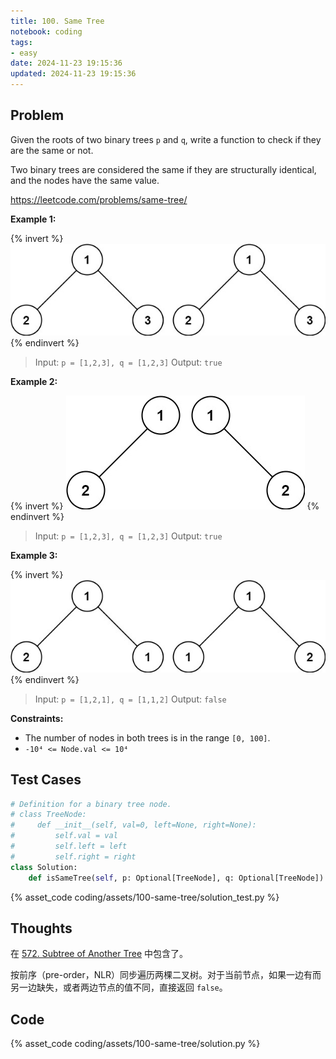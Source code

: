 ```yaml
---
title: 100. Same Tree
notebook: coding
tags:
- easy
date: 2024-11-23 19:15:36
updated: 2024-11-23 19:15:36
---
```

## Problem

Given the roots of two binary trees `p` and `q`, write a function to check if they are the same or not.

Two binary trees are considered the same if they are structurally identical, and the nodes have the same value.

<https://leetcode.com/problems/same-tree/>

**Example 1:**

{% invert %}
![case1](assets/100-same-tree/case1.png)
{% endinvert %}

> Input: `p = [1,2,3], q = [1,2,3]`
> Output: `true`

**Example 2:**

{% invert %}
![case2](assets/100-same-tree/case2.png)
{% endinvert %}

> Input: `p = [1,2,3], q = [1,2,3]`
> Output: `true`

**Example 3:**

{% invert %}
![case3](assets/100-same-tree/case3.png)
{% endinvert %}

> Input: `p = [1,2,1], q = [1,1,2]`
> Output: `false`

**Constraints:**

- The number of nodes in both trees is in the range `[0, 100]`.
- `-10⁴ <= Node.val <= 10⁴`

## Test Cases

``` python
# Definition for a binary tree node.
# class TreeNode:
#     def __init__(self, val=0, left=None, right=None):
#         self.val = val
#         self.left = left
#         self.right = right
class Solution:
    def isSameTree(self, p: Optional[TreeNode], q: Optional[TreeNode]) -> bool:
```

{% asset_code coding/assets/100-same-tree/solution_test.py %}

## Thoughts

在 [572. Subtree of Another Tree](572-subtree-of-another-tree) 中包含了。

按前序（pre-order，NLR）同步遍历两棵二叉树。对于当前节点，如果一边有而另一边缺失，或者两边节点的值不同，直接返回 `false`。

## Code

{% asset_code coding/assets/100-same-tree/solution.py %}
